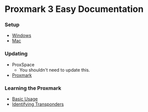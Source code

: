 # Proxmark 3 Easy Documentation

### Setup
- [Windows](windows.md)
- [Mac](mac.md)

### Updating
- ProxSpace
  - You shouldn't need to update this.
- [Proxmark](update_proxmark.md)

### Learning the Proxmark
- [Basic Usage](proxmark_basics.md)
- [Identifying Transponders](proxmark_id_transponder.md)
<!-- - [Low Frequency aka 125 kHz aka RFID]() -->
<!-- - [High Frequency aka 13.56 MHz aka NFC]() -->
